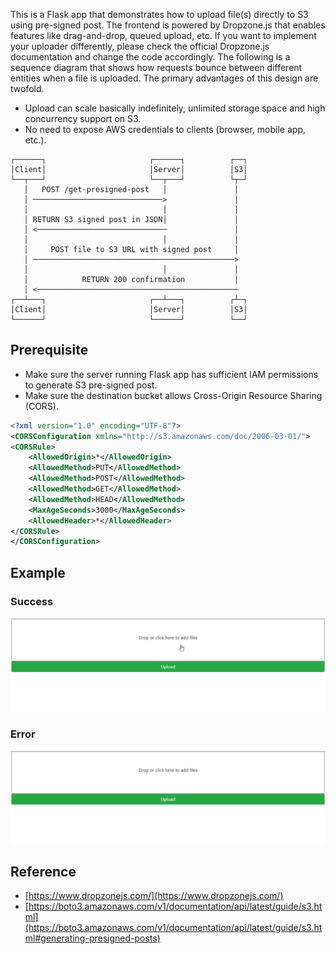 This is a Flask app that demonstrates how to upload file(s) directly to S3 using pre-signed post.
The frontend is powered by Dropzone.js that enables features like drag-and-drop, queued upload, etc.
If you want to implement your uploader differently, please check the official Dropzone.js documentation and change the code accordingly.
The following is a sequence diagram that shows how requests bounce between different entities when a file is uploaded.
The primary advantages of this design are twofold.
* Upload can scale basically indefinitely, unlimited storage space and high concurrency support on S3.
* No need to expose AWS credentials to clients (browser, mobile app, etc.).
```
┌──────┐                       ┌──────┐          ┌──┐
│Client│                       │Server│          │S3│
└──┬───┘                       └──┬───┘          └┬─┘
   │   POST /get-presigned-post   │               │  
   │ ─────────────────────────────>               │  
   │                              │               │  
   │ RETURN S3 signed post in JSON│               │  
   │ <─────────────────────────────               │  
   │                              │               │  
   │     POST file to S3 URL with signed post     │  
   │ ─────────────────────────────────────────────>  
   │                              │               │  
   │            RETURN 200 confirmation           │  
   │ <─────────────────────────────────────────────  
┌──┴───┐                       ┌──┴───┐          ┌┴─┐
│Client│                       │Server│          │S3│
└──────┘                       └──────┘          └──┘

```

## Prerequisite

* Make sure the server running Flask app has sufficient IAM permissions to generate S3 pre-signed post.
* Make sure the destination bucket allows Cross-Origin Resource Sharing (CORS).
```xml
<?xml version="1.0" encoding="UTF-8"?>
<CORSConfiguration xmlns="http://s3.amazonaws.com/doc/2006-03-01/">
<CORSRule>
    <AllowedOrigin>*</AllowedOrigin>
    <AllowedMethod>PUT</AllowedMethod>
    <AllowedMethod>POST</AllowedMethod>
    <AllowedMethod>GET</AllowedMethod>
    <AllowedMethod>HEAD</AllowedMethod>
    <MaxAgeSeconds>3000</MaxAgeSeconds>
    <AllowedHeader>*</AllowedHeader>
</CORSRule>
</CORSConfiguration>
```

## Example

### Success
![success](./success.gif)

### Error
![error](./error.gif)

## Reference

* [https://www.dropzonejs.com/](https://www.dropzonejs.com/)
* [https://boto3.amazonaws.com/v1/documentation/api/latest/guide/s3.html](https://boto3.amazonaws.com/v1/documentation/api/latest/guide/s3.html#generating-presigned-posts)
